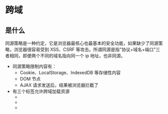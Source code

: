 # 跨域

## 是什么

同源策略是一种约定，它是浏览器最核心也最基本的安全功能，如果缺少了同源策略，浏览器很容易受到 XSS、CSRF 等攻击。所谓同源是指"协议+域名+端口"三者相同，即便两个不同的域名指向同一个 ip 地址，也非同源。

- 同源策略限制内容有：
  - Cookie、LocalStorage、IndexedDB 等存储性内容
  - DOM 节点
  - AJAX 请求发送后，结果被浏览器拦截了
- 有三个标签允许跨域加载资源
  - <img>
  - <link>
  - <script>

跨域并不是请求发不出去，请求能发出去，服务端能收到请求并正常返回结果，只是结果被浏览器拦截了。

## 跨域解决策略

1. jsonp
   原理： 利用<script/> 能够支持跨域请求的特点，网页能够从来源动态加载 JSON 数据，需要对方的服务器做支持，且只支持 GET 命令
2. CORS
   需要浏览器和服务器同时支持，但是实际上，浏览器会自动进行 CORS 通信，关键在于后端的支持上
   服务器设置 Access-Control-Allow-Origin 即可开启 CORS，该属性下声明的域名，即表示域名可以访问资源
   在这种方式下，浏览器会发送请求时存在两种情况

- 简单请求
  - 条件一，使用 GET、HEAD、POST 三种方法之一
  - 条件二，Content-Type 取值，text/plain, multipart/form-data, application/x-www-form-urlencoded
- 复杂请求，暴怒是简单请求的请求。在正式通信前会进行一次 HTTP 查询请求，成为预检，方法为 option。
  3.postMessage
  postMessage 是 HTML5 XMLHttpRequest Level 2 中的 API，且是为数不多可以跨域操作的 window 属性之一，它可用于解决以下方面的问题：

- 页面和其打开的新窗口的数据传递
- 多窗口之间消息传递
- 页面与嵌套的 iframe 消息传递
- 上面三个场景的跨域数据传递
  postMessage()方法允许来自不同源的脚本采用异步方式进行有限的通信，可以实现跨文本档、多窗口、跨域消息传递。

4. webSocket
   Websocket 是 HTML5 的一个持久化的协议，它实现了浏览器与服务器的全双工通信，同时也是跨域的一种解决方案。WebSocket 和 HTTP 都是应用层协议，都基于 TCP 协议。但是 WebSocket 是一种双向通信协议，在建立连接之后，WebSocket 的 server 与 client 都能主动向对方发送或接收数据。同时，WebSocket 在建立连接时需要借助 HTTP 协议，连接建立好了之后 client 与 server 之间的双向通信就与 HTTP 无关了。

5. node 中间件代理
   同源策略是浏览器需要遵守的标准，服务器向服务器请求则不需要顾忌

6. nginx 代理
   实现原理类似于 Node 中间件代理，需要你搭建一个中转 nginx 服务器，用于转发请求。

使用 nginx 反向代理实现跨域，是最简单的跨域方式。只需要修改 nginx 的配置即可解决跨域问题，支持所有浏览器，支持 session，不需要修改任何代码，并且不会影响服务器性能。

实现思路：通过 nginx 配置一个代理服务器（域名与 domain1 相同，端口不同）做跳板机，反向代理访问 domain2 接口，并且可以顺便修改 cookie 中 domain 信息，方便当前域 cookie 写入，实现跨域登录。

剩下三种感觉不常用，具体可参考文档[](https://github.com/ljianshu/Blog/issues/~~55~~)

